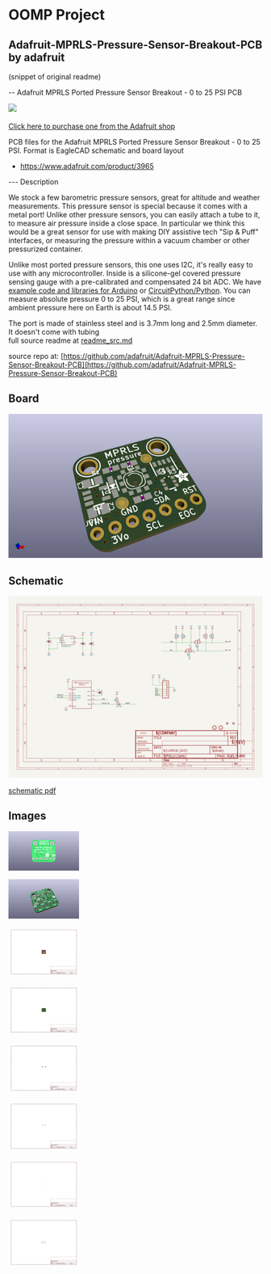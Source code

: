 # OOMP Project  
## Adafruit-MPRLS-Pressure-Sensor-Breakout-PCB  by adafruit  
  
(snippet of original readme)  
  
-- Adafruit MPRLS Ported Pressure Sensor Breakout - 0 to 25 PSI PCB  
  
<a href="http://www.adafruit.com/products/3965"><img src="assets/3965.jpg?raw=true" width="500px"><br/>  
Click here to purchase one from the Adafruit shop</a>  
  
PCB files for the Adafruit MPRLS Ported Pressure Sensor Breakout - 0 to 25 PSI. Format is EagleCAD schematic and board layout  
* https://www.adafruit.com/product/3965  
  
--- Description  
  
We stock a few barometric pressure sensors, great for altitude and weather measurements. This pressure sensor is special because it comes with a metal port! Unlike other pressure sensors, you can easily attach a tube to it, to measure air pressure inside a close space. In particular we think this would be a great sensor for use with making DIY assistive tech "Sip & Puff" interfaces, or measuring the pressure within a vacuum chamber or other pressurized container.  
  
Unlike most ported pressure sensors, this one uses I2C, it's really easy to use with any microcontroller. Inside is a silicone-gel covered pressure sensing gauge with a pre-calibrated and compensated 24 bit ADC. We have [example code and libraries for Arduino](https://github.com/adafruit/Adafruit_MPRLS) or [CircuitPython/Python](https://github.com/adafruit/Adafruit_CircuitPython_MPRLS). You can measure absolute pressure 0 to 25 PSI, which is a great range since ambient pressure here on Earth is about 14.5 PSI.  
  
The port is made of stainless steel and is 3.7mm long and 2.5mm diameter. It doesn't come with tubing   
  full source readme at [readme_src.md](readme_src.md)  
  
source repo at: [https://github.com/adafruit/Adafruit-MPRLS-Pressure-Sensor-Breakout-PCB](https://github.com/adafruit/Adafruit-MPRLS-Pressure-Sensor-Breakout-PCB)  
## Board  
  
[![working_3d.png](working_3d_600.png)](working_3d.png)  
## Schematic  
  
[![working_schematic.png](working_schematic_600.png)](working_schematic.png)  
  
[schematic pdf](working_schematic.pdf)  
## Images  
  
[![working_3D_bottom.png](working_3D_bottom_140.png)](working_3D_bottom.png)  
  
[![working_3D_top.png](working_3D_top_140.png)](working_3D_top.png)  
  
[![working_assembly_page_01.png](working_assembly_page_01_140.png)](working_assembly_page_01.png)  
  
[![working_assembly_page_02.png](working_assembly_page_02_140.png)](working_assembly_page_02.png)  
  
[![working_assembly_page_03.png](working_assembly_page_03_140.png)](working_assembly_page_03.png)  
  
[![working_assembly_page_04.png](working_assembly_page_04_140.png)](working_assembly_page_04.png)  
  
[![working_assembly_page_05.png](working_assembly_page_05_140.png)](working_assembly_page_05.png)  
  
[![working_assembly_page_06.png](working_assembly_page_06_140.png)](working_assembly_page_06.png)  
